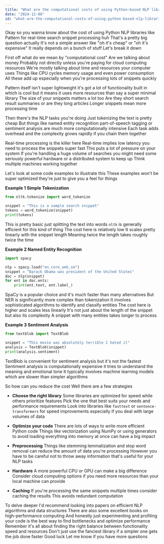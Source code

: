 ```yaml
---
title: "What are the computational costs of using Python-based NLP libraries, such as Pattern, for processing search snippets in real-time?"
date: "2024-12-08"
id: "what-are-the-computational-costs-of-using-python-based-nlp-libraries-such-as-pattern-for-processing-search-snippets-in-real-time"
---
```


Okay so you wanna know about the cost of using Python NLP libraries like Pattern for real-time search snippet processing huh  That's a pretty big question actually  It's not a simple answer like "oh it's cheap" or "oh it's expensive"  It really depends on a bunch of stuff  Let's break it down

First off what do we mean by "computational cost"  Are we talking about money  Probably not directly unless you're paying for cloud computing resources  We're mostly talking about time and resources your computer uses  Things like CPU cycles memory usage and even power consumption  All these add up especially when you're processing lots of snippets quickly

Pattern itself isn't super lightweight it's got a lot of functionality built in which is cool but it means it uses more resources than say a super minimal library  The size of your snippets matters a lot too  Are they short search result summaries or are they long articles  Longer snippets mean more processing time

Then there's the NLP tasks you're doing  Just tokenizing the text is pretty cheap  But things like named entity recognition part-of-speech tagging or sentiment analysis are much more computationally intensive  Each task adds overhead and the complexity grows rapidly if you chain them together

Real-time processing is the killer here  Real-time implies low latency you need to process the snippets super fast  This puts a lot of pressure on your system  If you're handling a huge volume of searches you might need some seriously powerful hardware or a distributed system to keep up  Think multiple machines working together

Let's look at some code examples to illustrate this  These examples won't be super optimized they're just to give you a feel for things

**Example 1 Simple Tokenization**

```python
from nltk.tokenize import word_tokenize

snippet = "This is a sample search snippet"
tokens = word_tokenize(snippet)
print(tokens)
```

This is pretty basic just splitting the text into words  `nltk` is generally efficient for this kind of thing  The cost here is relatively low  It scales pretty linearly with the snippet length  Meaning twice the length takes roughly twice the time

**Example 2  Named Entity Recognition**

```python
import spacy

nlp = spacy.load("en_core_web_sm")
snippet = "Barack Obama was president of the United States"
doc = nlp(snippet)
for ent in doc.ents:
    print(ent.text, ent.label_)
```

SpaCy is a popular choice and it's much faster than many alternatives  But NER is significantly more complex than tokenization  It involves sophisticated algorithms to identify and classify entities  The cost here is higher and scales less linearly  It's not just about the length of the snippet but also its complexity  A snippet with many entities takes longer to process

**Example 3 Sentiment Analysis**

```python
from textblob import TextBlob

snippet = "This movie was absolutely terrible I hated it"
analysis = TextBlob(snippet)
print(analysis.sentiment)
```

TextBlob is convenient for sentiment analysis but it's not the fastest  Sentiment analysis is computationally expensive it tries to understand the meaning and emotional tone  It typically involves machine learning models which are slower than simpler algorithms

So how can you reduce the cost  Well there are a few strategies

* **Choose the right library**  Some libraries are optimized for speed while others prioritize features  Pick the one that best suits your needs and performance requirements  Look into libraries like `fasttext` or `sentence-transformers` for speed improvements especially if you deal with large volumes of data

* **Optimize your code**  There are lots of ways to write more efficient Python code  Things like vectorization using NumPy or using generators to avoid loading everything into memory at once can have a big impact

* **Preprocessing**  Things like stemming lemmatization and stop word removal can reduce the amount of data you're processing  However you have to be careful not to throw away information that's useful for your NLP tasks

* **Hardware**  A more powerful CPU or GPU can make a big difference  Consider cloud computing options if you need more resources than your local machine can provide

* **Caching**  If you're processing the same snippets multiple times consider caching the results  This avoids redundant computation

To delve deeper I'd recommend looking into papers on efficient NLP algorithms and data structures  There are also some excellent books on high-performance computing  And honestly just experimenting and profiling your code is the best way to find bottlenecks and optimize performance  Remember  it's all about finding the right balance between functionality speed and resources  Don't just use the fanciest library if a simpler one gets the job done faster  Good luck  Let me know if you have more questions
